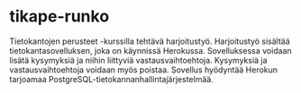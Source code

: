 # tikape-runko

Tietokantojen perusteet -kurssilla tehtävä harjoitustyö.
Harjoitustyö sisältää tietokantasovelluksen, joka on käynnissä Herokussa.
Sovelluksessa voidaan lisätä kysymyksiä ja niihin liittyviä vastausvaihtoehtoja. Kysymyksiä ja vastausvaihtoehtoja voidaan myös poistaa.
Sovellus hyödyntää Herokun tarjoamaa PostgreSQL-tietokannanhallintajärjestelmää.
